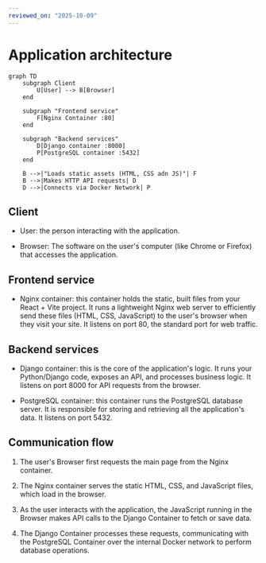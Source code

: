 ```yaml
---
reviewed_on: "2025-10-09"
---
```


# Application architecture

```mermaid
graph TD
	subgraph Client
		U[User] --> B[Browser]
	end

	subgraph "Frontend service"
		F[Nginx Container :80]
	end
	
	subgraph "Backend services"
		D[Django container :8000]
		P[PostgreSQL container :5432]
	end

	B -->|"Loads static assets (HTML, CSS adn JS)"| F
	B -->|Makes HTTP API requests| D
	D -->|Connects via Docker Network| P
```

## Client

- User: the person interacting with the application.

- Browser: The software on the user's computer (like Chrome or Firefox) that accesses the application.

## Frontend service

- Nginx container: this container holds the static, built files from your React + Vite project. It runs a lightweight Nginx web server to efficiently send these files (HTML, CSS, JavaScript) to the user's browser when they visit your site. It listens on port $80$, the standard port for web traffic.

## Backend services

- Django container: this is the core of the application's logic. It runs your Python/Django code, exposes an API, and processes business logic. It listens on port $8000$ for API requests from the browser.

- PostgreSQL container: this container runs the PostgreSQL database server. It is responsible for storing and retrieving all the application's data. It listens on port $5432$.

## Communication flow

1. The user's Browser first requests the main page from the Nginx container.

2. The Nginx container serves the static HTML, CSS, and JavaScript files, which load in the browser.

3. As the user interacts with the application, the JavaScript running in the Browser makes API calls to the Django Container to fetch or save data.

4. The Django Container processes these requests, communicating with the PostgreSQL Container over the internal Docker network to perform database operations.

